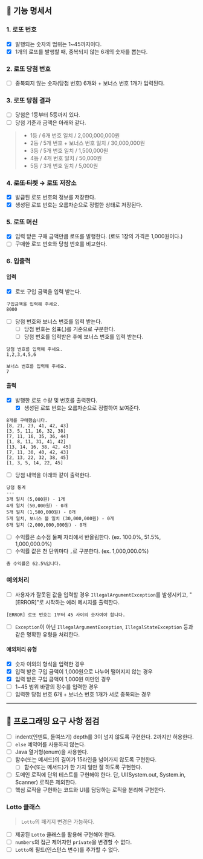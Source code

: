 ## 🚀 기능 명세서
### 1. 로또 번호
- [x] 발행되는 숫자의 범위는 1~45까지이다.
- [x] 1개의 로또를 발행할 때, 중복되지 않는 6개의 숫자를 뽑는다.

### 2. 로또 당첨 번호
- [ ] 중복되지 않는 숫자(당첨 번호) 6개와 + 보너스 번호 1개가 입력된다.

### 3. 로또 당첨 결과
- [ ] 당첨은 1등부터 5등까지 있다.
- [ ] 당첨 기준과 금액은 아래와 같다.
> - 1등 / 6개 번호 일치 / 2,000,000,000원 <br>
> - 2등 / 5개 번호 + 보너스 번호 일치 / 30,000,000원 <br>
> - 3등 / 5개 번호 일치 / 1,500,000원 <br>
> - 4등 / 4개 번호 일치 / 50,000원 <br>
> - 5등 / 3개 번호 일치 / 5,000원 <br>

### 4. ~~로또 티켓~~ → 로또 저장소
- [x] 발급된 로또 번호의 정보를 저장한다.
- [x] 생성된 로또 번호는 오름차순으로 정렬한 상태로 저장된다.

### 5. 로또 머신
- [x] 입력 받은 구매 금액만큼 로또를 발행한다. (로또 1장의 가격은 1,000원이다.)
- [ ] 구매한 로또 번호와 당첨 번호를 비교한다.

### 6. 입출력
#### 입력
- [x] 로또 구입 금액을 입력 받는다.
```
구입금액을 입력해 주세요.
8000
```
- [ ] 당첨 번호와 보너스 번호를 입력 받는다.
    - [ ] 당첨 번호는 쉼표(,)를 기준으로 구분한다.
    - [ ] 당첨 번호를 입력받은 후에 보너스 번호를 입력 받는다.
```
당첨 번호를 입력해 주세요.
1,2,3,4,5,6

보너스 번호를 입력해 주세요.
7
```

#### 출력
- [x] 발행한 로또 수량 및 번호를 출력한다.
  - [x] 생성된 로또 번호는 오름차순으로 정렬하여 보여준다.
```
8개를 구매했습니다.
[8, 21, 23, 41, 42, 43]
[3, 5, 11, 16, 32, 38]
[7, 11, 16, 35, 36, 44]
[1, 8, 11, 31, 41, 42]
[13, 14, 16, 38, 42, 45]
[7, 11, 30, 40, 42, 43]
[2, 13, 22, 32, 38, 45]
[1, 3, 5, 14, 22, 45]
```
- [ ] 당첨 내역을 아래와 같이 출력한다.
```
당첨 통계
---
3개 일치 (5,000원) - 1개
4개 일치 (50,000원) - 0개
5개 일치 (1,500,000원) - 0개
5개 일치, 보너스 볼 일치 (30,000,000원) - 0개
6개 일치 (2,000,000,000원) - 0개
```
- [ ] 수익률은 소수점 둘째 자리에서 반올림한다. (ex. 100.0%, 51.5%, 1,000,000.0%)
- [ ] 수익률 값은 천 단위마다 `,`로 구분한다. (ex. 1,000,000.0%)
```
총 수익률은 62.5%입니다.
```


### 예외처리
- [ ] 사용자가 잘못된 값을 입력할 경우 `IllegalArgumentException`를 발생시키고, "[ERROR]"로 시작하는 에러 메시지를 출력한다.
```
[ERROR] 로또 번호는 1부터 45 사이의 숫자여야 합니다.
```
- [ ] `Exception`이 아닌 `IllegalArgumentException`, `IllegalStateException` 등과 같은 명확한 유형을 처리한다.

#### 예외처리 유형
- [x] 숫자 이외의 형식을 입력한 경우
- [x] 입력 받은 구입 금액이 1,000원으로 나누어 떨어지지 않는 경우
- [x] 입력 받은 구입 금액이 1,000원 미만인 경우
- [ ] 1~45 범위 바깥의 정수를 입력한 경우
- [ ] 입력한 당첨 번호 6개 + 보너스 번호 1개가 서로 중복되는 경우

---
## 🎯 프로그래밍 요구 사항 점검
- [ ] indent(인덴트, 들여쓰기) depth를 3이 넘지 않도록 구현한다. 2까지만 허용한다.
- [ ] `else` 예약어를 사용하지 않는다.
- [ ] Java 열거형(enum)을 사용한다.
- [ ] 함수(또는 메서드)의 길이가 15라인을 넘어가지 않도록 구현한다.
    - [ ] 함수(또는 메서드)가 한 가지 일만 잘 하도록 구현한다.
- [ ] 도메인 로직에 단위 테스트를 구현해야 한다. 단, UI(System.out, System.in, Scanner) 로직은 제외한다.
- [ ] 핵심 로직을 구현하는 코드와 UI를 담당하는 로직을 분리해 구현한다.

### Lotto 클래스
> `Lotto`의 패키지 변경은 가능하다.
- [ ] 제공된 `Lotto` 클래스를 활용해 구현해야 한다.
- [ ] `numbers`의 접근 제어자인 `private`을 변경할 수 없다.
- [ ] `Lotto`에 필드(인스턴스 변수)를 추가할 수 없다.
